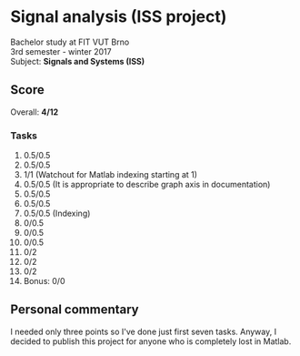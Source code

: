 # Signal analysis (ISS project)
Bachelor study at FIT VUT Brno  
3rd semester - winter 2017  
Subject: **Signals and Systems (ISS)**

## Score
Overall: **4/12**

### Tasks
1. 0.5/0.5
1. 0.5/0.5
1. 1/1 (Watchout for Matlab indexing starting at 1)
1. 0.5/0.5 (It is appropriate to describe graph axis in documentation)
1. 0.5/0.5
1. 0.5/0.5
1. 0.5/0.5 (Indexing)
1. 0/0.5
1. 0/0.5
1. 0/0.5
1. 0/2
1. 0/2
1. 0/2
1. Bonus: 0/0

## Personal commentary
I needed only three points so I've done just first seven tasks. Anyway, I decided to publish this project for anyone who is completely lost in Matlab.
